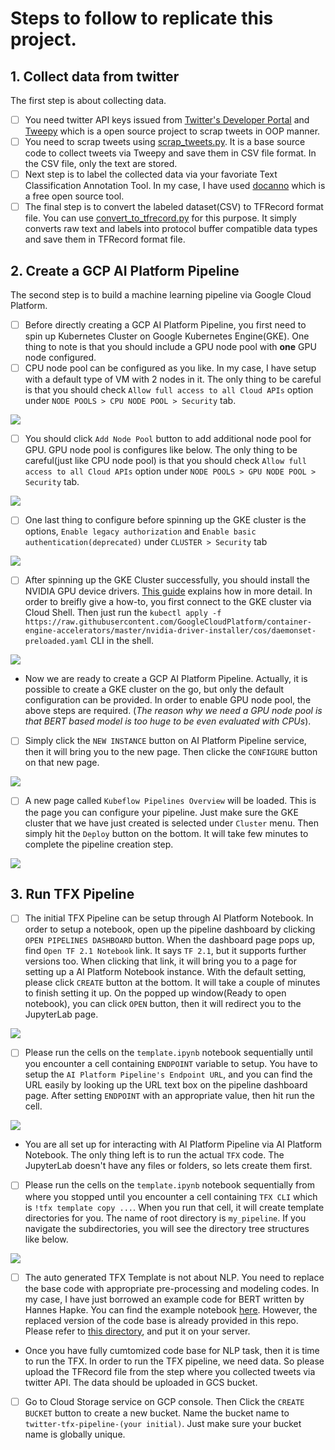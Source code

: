 # Steps to follow to replicate this project.

## 1. Collect data from twitter
The first step is about collecting data.

- [ ] You need twitter API keys issued from [Twitter's Developer Portal](https://developer.twitter.com/en) and [Tweepy](https://www.tweepy.org/) which is a open source project to scrap tweets in OOP manner.
- [ ] You need to scrap tweets using [scrap_tweets.py](https://github.com/deep-diver/personal_newsletter_curation/blob/main/utils/scrap_tweets.py). It is a base source code to collect tweets via Tweepy and save them in CSV file format. In the CSV file, only the text are stored.
- [ ] Next step is to label the collected data via your favoriate Text Classification Annotation Tool. In my case, I have used [docanno](https://github.com/doccano/doccano) which is a free open source tool.
- [ ] The final step is to convert the labeled dataset(CSV) to TFRecord format file. You can use [convert_to_tfrecord.py](https://github.com/deep-diver/personal_newsletter_curation/blob/main/utils/convert_to_tfrecord.py) for this purpose. It simply converts raw text and labels into protocol buffer compatible data types and save them in TFRecord format file.

## 2. Create a GCP AI Platform Pipeline
The second step is to build a machine learning pipeline via Google Cloud Platform.

- [ ] Before directly creating a GCP AI Platform Pipeline, you first need to spin up Kubernetes Cluster on  Google Kubernetes Engine(GKE). One thing to note is that you should include a GPU node pool with **one** GPU node configured. 
- [ ] CPU node pool can be configured as you like. In my case, I have setup with a default type of VM with 2 nodes in it. The only thing to be careful is that you should check `Allow full access to all Cloud APIs` option under `NODE POOLS > CPU NODE POOL > Security` tab.

![](https://github.com/deep-diver/personal_newsletter_curation/blob/main/assets/image/cpu-pool.png?raw=true)

- [ ] You should click `Add Node Pool` button to add additional node pool for GPU. GPU node pool is configures like below. The only thing to be careful(just like CPU node pool) is that you should check `Allow full access to all Cloud APIs` option under `NODE POOLS > GPU NODE POOL > Security` tab.

![](https://github.com/deep-diver/personal_newsletter_curation/blob/main/assets/image/gpu-pool.png?raw=true)

- [ ] One last thing to configure before spinning up the GKE cluster is the options, `Enable legacy authorization` and `Enable basic authentication(deprecated)` under `CLUSTER > Security` tab

![](https://github.com/deep-diver/personal_newsletter_curation/blob/main/assets/image/security-option.png?raw=true)

- [ ] After spinning up the GKE Cluster successfully, you should install the NVIDIA GPU device drivers. [This guide](https://cloud.google.com/kubernetes-engine/docs/how-to/gpus#installing_drivers) explains how in more detail. In order to breifly give a how-to, you first connect to the GKE cluster via Cloud Shell. Then just run the `kubectl apply -f https://raw.githubusercontent.com/GoogleCloudPlatform/container-engine-accelerators/master/nvidia-driver-installer/cos/daemonset-preloaded.yaml` CLI in the shell.

![](https://github.com/deep-diver/personal_newsletter_curation/blob/main/assets/image/nvidia-driver-configuratin.png?raw=true)

- Now we are ready to create a GCP AI Platform Pipeline. Actually, it is possible to create a GKE cluster on the go, but only the default configuration can be provided. In order to enable GPU node pool, the above steps are required. (*The reason why we need a GPU node pool is that BERT based model is too huge to be even evaluated with CPUs*). 

- [ ] Simply click the `NEW INSTANCE` button on AI Platform Pipeline service, then it will bring you to the new page. Then clicke the `CONFIGURE` button on that new page.

![](https://github.com/deep-diver/personal_newsletter_curation/blob/main/assets/image/ai-platform-pipeline-spinup.png?raw=true)

- [ ] A new page called `Kubeflow Pipelines Overview` will be loaded. This is the page you can configure your pipeline. Just make sure the GKE cluster that we have just created is selected under `Cluster` menu. Then simply hit the `Deploy` button on the bottom. It will take few minutes to complete the pipeline creation step. 

![](https://github.com/deep-diver/personal_newsletter_curation/blob/main/assets/image/kubeflow-pipeline-spinup.png?raw=true)

## 3. Run TFX Pipeline

- [ ] The initial TFX Pipeline can be setup through AI Platform Notebook. In order to setup a notebook, open up the pipeline dashboard by clicking `OPEN PIPELINES DASHBOARD` button. When the dashboard page pops up, find `Open TF 2.1 Notebook` link. It says `TF 2.1`, but it supports further versions too. When clicking that link, it will bring you to a page for setting up a AI Platform Notebook instance. With the default setting, please click `CREATE` button at the bottom. It will take a couple of minutes to finish setting it up. On the popped up window(Ready to open notebook), you can click `OPEN` button, then it will redirect you to the JupyterLab page.

![](https://github.com/deep-diver/personal_newsletter_curation/blob/main/assets/image/notebook-connect.png?raw=true)

- [ ] Please run the cells on the `template.ipynb` notebook sequentially until you encounter a cell containing `ENDPOINT` variable to setup. You have to setup the `AI Platform Pipeline's Endpoint URL`, and you can find the URL easily by looking up the URL text box on the pipeline dashboard page. After setting `ENDPOINT` with an appropriate value, then hit run the cell. 

![](https://github.com/deep-diver/personal_newsletter_curation/blob/main/assets/image/ai-pipeline-url-to-jupyter.png?raw=true)

- You are all set up for interacting with AI Platform Pipeline via AI Platform Notebook. The only thing left is to run the actual `TFX` code. The JupyterLab doesn't have any files or folders, so lets create them first.

- [ ] Please run the cells on the `template.ipynb` notebook sequentially from where you stopped until you encounter a cell containing `TFX CLI` which is `!tfx template copy ...`. When you run that cell, it will create template directories for you. The name of root directory is `my_pipeline`. If you navigate the subdirectories, you will see the directory tree structures like below.

![](https://github.com/deep-diver/personal_newsletter_curation/blob/main/assets/image/create-tfx-template.png?raw=true)

- [ ] The auto generated TFX Template is not about NLP. You need to replace the base code with appropriate pre-processing and modeling codes. In my case, I have just borrowed an example code for BERT written by Hannes Hapke. You can find the example notebook [here](https://github.com/tensorflow/workshops/blob/master/blog/TFX_Pipeline_for_Bert_Preprocessing.ipynb). However, the replaced version of the code base is already provided in this repo. Please refer to [this directory](https://github.com/deep-diver/personal_newsletter_curation/tree/main/pipeline/imdb_pipeline), and put it on your server.

- Once you have fully cumtomized code base for NLP task, then it is time to run the TFX. In order to run the TFX pipeline, we need data. So please upload the TFRecord file from the step where you collected tweets via twitter API. The data should be uploaded in GCS bucket. 

- [ ] Go to Cloud Storage service on GCP console. Then Click the `CREATE BUCKET` button to create a new bucket. Name the bucket name to `twitter-tfx-pipeline-(your initial)`. Just make sure your bucket name is globally unique. 
